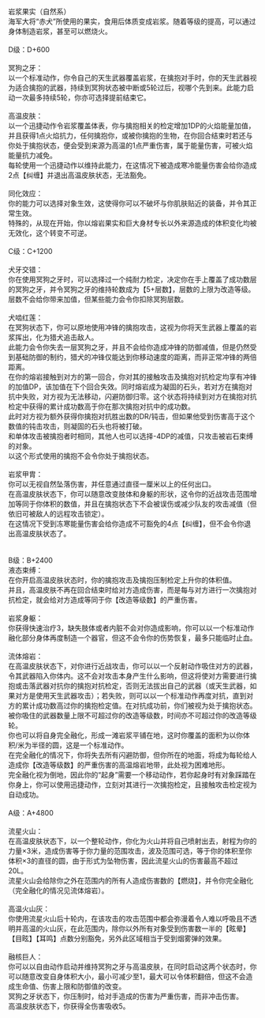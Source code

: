 <title>岩浆果实</title>
<meta name="GENERATOR" content="WinCHM">
<meta http-equiv="Content-Type" content="text/html; charset=gb2312">
<br>岩浆果实（自然系）
<br>海军大将“赤犬”所使用的果实，食用后体质变成岩浆。随着等级的提高，可以通过身体制造岩浆，甚至可以燃烧火。
<br>
<br>D级：D+600
<br>
<br>冥狗之牙：
<br>以一个标准动作，你令自己的天生武器覆盖岩浆，在擒抱对手时，你的天生武器视为适合擒抱的武器，持续到冥狗状态被中断或5轮过后，视哪个先到来。此能力启动一次最多持续5轮，你亦可选择提前结束它。
<br>
<br>高温皮肤：
<br>以一个迅捷动作令岩浆覆盖体表，你与擒抱相关的检定增加1DP的火焰能量加值，并且获得1点火焰抗力，任何擒抱你，或被你擒抱的生物，在你回合结束时若还与你处于擒抱状态，便会受到来源为高温的1点严重伤害，属于能量伤害，可被火焰能量抗力减免。
<br>每轮使用一个迅捷动作以维持此能力，在这情况下被造成寒冷能量伤害会给你造成2点【纠缠】并退出高温皮肤状态，无法豁免。
<br>
<br>同化效应：
<br>你的能力可以选择对象生效，这使得你可以不破坏与你肌肤贴近的装备，并令其正常生效。
<br>特殊的，从现在开始，你以熔岩果实和巨大身材专长以外来源造成的体积变化均被无效化，这个转变不可逆。
<br>
<br>C级：C+1200
<br>
<br>犬牙交错：
<br>你在使用冥狗之牙时，可以选择过一个纯耐力检定，决定你在手上覆盖了成功数层的冥狗之牙，并令冥狗之牙的维持轮数成为【5+层数】，层数的上限为改造等级。层数不会给你带来加值，但某些能力会令你扣除冥狗层数。
<br>
<br>犬啮红莲：
<br>在冥狗状态下，你可以原地使用冲锋的擒抱攻击，这视为你将天生武器上覆盖的岩浆挥出，化为猎犬追击敌人。
<br>此能力会令你失去一层冥狗之牙，并且不会给你造成冲锋的防御减值，但是仍然受到基础防御的制约，猎犬的冲锋仅能达到你移动速度的距离，而非正常冲锋的两倍距离。
<br>在你的熔岩接触到对方的第一回合，你对其的接触攻击及擒抱对抗检定均享有冲锋的加值DP，该加值在下个回合失效。同时熔岩成为凝固的石头，若对方在擒抱对抗中失败，对方视为无法移动，闪避防御归零。这个状态将持续到对方在擒抱对抗检定中获得的累计成功数高于你在那次擒抱对抗中的成功数。
<br>此时对方视为额外获得你擒抱对抗胜出数的DR/钝击，但如果他受到伤害高于这个数值的钝击攻击，则凝固的石头也将被打破。
<br>和单体攻击被擒抱者时相同，其他人也可以选择-4DP的减值，只攻击被岩石束缚的对象。
<br>以这个形式使用的擒抱不会令你处于擒抱状态。
<br>
<br>岩浆甲胄：
<br>你可以无视自然坠落伤害，并任意通过直径一厘米以上的任何出口。
<br>在高温皮肤状态下，你可以随意改变肢体和身躯的形状，这令你的近战攻击范围增加等同于你体积的数值，并且在擒抱状态下不会被误伤或减少队友的攻击减值（但依旧可被敌人的远程攻击锁定）。
<br>在这情况下受到冻寒能量伤害会给你造成不可豁免的4点【纠缠】，但不会令你退出高温皮肤状态了。
<br>
<br>
<br>B级：B+2400
<br>液态束缚：
<br>在你开启高温皮肤状态时，你的擒抱攻击及擒抱压制检定上升你的体积值。
<br>并且，高温皮肤不再在回合结束时给对方造成伤害，而是每与对方进行一次擒抱对抗检定，就会给对方造成等同于你【改造等级数】的严重伤害。
<br>
<br>岩浆身躯：
<br>你获得快速治疗3，缺失肢体或者内脏不会对你造成影响，你可以以一个标准动作融化部分身体再度制造一个器官，但这不会令你的伤势恢复，最多只能临时止血。
<br>
<br>流体熔岩：
<br>在高温皮肤状态下，对你进行近战攻击，你可以以一个反射动作吸住对方的武器，令其武器陷入你体内。这不会对攻击本身产生什么影响，但这将使对方需要进行擒抱或击落武器对抗你的擒抱对抗检定，否则无法拔出自己的武器（或天生武器，如果对方是使用天生武器攻击）；若失败，则可以以一个标准动作再度对抗，直到对方的累计成功数高过你的擒抱检定值。在对抗成功前，你们被视为处于擒抱状态。
<br>被你吸住的武器数量上限不可超过你的改造等级数，时间亦不可超过你的改造等级轮。
<br>你也可以将自身完全融化，形成一滩岩浆平铺在地，这时你覆盖的面积为以你体积/米为半径的圆，这是一个标准动作。
<br>在完全融化的情况下，你将失去所有闪避防御，但你所在的地面，将成为每轮给人造成你【改造等级数】的严重伤害的高温熔岩地带，此处视为困难地形。
<br>完全融化视为倒地，因此你的“起身”需要一个移动动作，若你起身时有对象踩踏在你身上，你可以使用迅捷动作，立刻对其进行一次擒抱检定，且接触攻击检定视为自动成功。
<br>
<br>A级：A+4800
<br>
<br>流星火山：
<br>在高温皮肤状态下，以一个整轮动作，你化为火山并将自己喷射出去，射程为你的力量×3米，造成伤害等于你力量的范围攻击，波及范围可选，等于你的体积至你体积×3的直径的圆，由于形式为坠物伤害，因此流星火山的伤害最高不超过20L。
<br>流星火山会给除你之外在范围内的所有人造成伤害数的【燃烧】，并令你完全融化（完全融化的情况见流体熔岩）。
<br>
<br>高温火山灰：
<br>你使用流星火山后十轮内，在该攻击的攻击范围中都会弥漫着令人难以呼吸且不透明并高温的火山灰，在此范围内，除你以外所有对象受到伤害数一半的【眩晕】【目眩】【耳鸣】点数分别豁免，另外此区域相当于受到烟雾弹的效果。
<br>
<br>融核巨人：
<br>你可以以自由动作启动并维持冥狗之牙与高温皮肤，在同时启动这两个状态时，你可以随意改变自身体积大小，最小可减少至1，最大可以令体积翻倍，但这不会造成生命值、伤害上限和防御值的改变。
<br>冥狗之牙状态下，你压制时，给对手造成的伤害为严重伤害，而非冲击伤害。
<br>高温皮肤状态下，你获得全伤害吸收5。